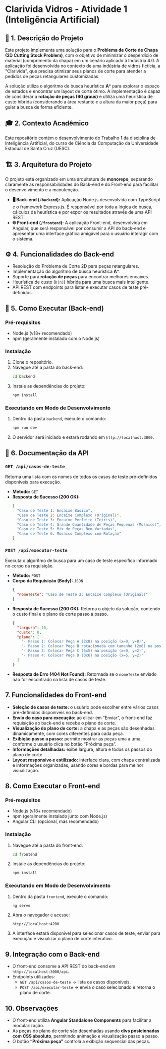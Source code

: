 # Clarivida Vidros - Atividade 1 (Inteligência Artificial)

## 📄 1. Descrição do Projeto

Este projeto implementa uma solução para o **Problema de Corte de Chapa (2D Cutting Stock Problem)**, com o objetivo de minimizar o desperdício de material (comprimento da chapa) em um cenário aplicado à Indústria 4.0. A aplicação foi desenvolvida no contexto de uma indústria de vidros fictícia, a "Clarivida", que precisa otimizar seus planos de corte para atender a pedidos de peças retangulares customizadas.

A solução utiliza o algoritmo de busca heurística **A*** para explorar o espaço de estados e encontrar um layout de corte ótimo. A implementação é capaz de considerar a **rotação de peças (90 graus)** e utiliza uma heurística de custo híbrida (considerando a área restante e a altura da maior peça) para guiar a busca de forma eficiente.

## 🎓 2. Contexto Acadêmico

Este repositório contém o desenvolvimento do Trabalho 1 da disciplina de Inteligência Artificial, do curso de Ciência da Computação da Universidade Estadual de Santa Cruz (UESC).

## 🏗️ 3. Arquitetura do Projeto

O projeto está organizado em uma arquitetura de **monorepo**, separando claramente as responsabilidades do Back-end e do Front-end para facilitar o desenvolvimento e a manutenção.

* **🖥️ Back-end (`/backend`):** Aplicação Node.js desenvolvida com TypeScript e o framework Express.js. É responsável por toda a lógica de busca, cálculos de heurística e por expor os resultados através de uma API REST.
* **🌐 Front-end (`/frontend`):** A aplicação Front-end, desenvolvida em Angular, que será responsável por consumir a API do back-end e apresentar uma interface gráfica amigável para o usuário interagir com o sistema.


## ⚙️ 4. Funcionalidades do Back-end

-   Resolução do Problema de Corte 2D para peças retangulares.
-   Implementação do algoritmo de busca heurística **A***.
-   Suporte para **rotação de peças** para encontrar melhores encaixes.
-   Heurística de custo (`h(n)`) híbrida para uma busca mais inteligente.
-   API REST com endpoints para listar e executar casos de teste pré-definidos.

## 🚀 5. Como Executar (Back-end)

### Pré-requisitos

* Node.js (v18+ recomendado)
* npm (geralmente instalado com o Node.js)

### Instalação

1.  Clone o repositório.
2.  Navegue até a pasta do back-end:
    ```bash
    cd backend
    ```
3.  Instale as dependências do projeto:
    ```bash
    npm install
    ```

### Executando em Modo de Desenvolvimento

1.  Dentro da pasta `backend`, execute o comando:
    ```bash
    npm run dev
    ```
2.  O servidor será iniciado e estará rodando em `http://localhost:3000`.

## 🔌 6. Documentação da API

### `GET /api/casos-de-teste`

Retorna uma lista com os nomes de todos os casos de teste pré-definidos disponíveis para execução.

* **Método:** `GET`
* **Resposta de Sucesso (200 OK):**
    ```json
    [
      "Caso de Teste 1: Encaixe Básico",
      "Caso de Teste 2: Encaixe Complexo (Original)",
      "Caso de Teste 3: Encaixe Perfeito (Tetris)",
      "Caso de Teste 4: Grande Quantidade de Peças Pequenas (Mosaico)",
	  "Caso de Teste 5: Mix de Peças Bem Variadas",
	  "Caso de Teste 6: Mosaico Complexo com Rotação"
    ]
    ```

### `POST /api/executar-teste`

Executa o algoritmo de busca para um caso de teste específico informado no corpo da requisição.

* **Método:** `POST`
* **Corpo da Requisição (Body):** `JSON`
    ```json
    {
      "nomeTeste": "Caso de Teste 2: Encaixe Complexo (Original)"
    }
    ```
* **Resposta de Sucesso (200 OK):** Retorna o objeto da solução, contendo o custo final e o plano de corte passo a passo.
    ```json
    {
      "largura": 10,
      "custo": 8,
      "plano": [
        "- Passo 1: Colocar Peça A (2x8) na posição (x=0, y=0)",
        "- Passo 2: Colocar Peça B rotacionada com tamanho (2x8) na posição (x=8, y=0)",
        "- Passo 3: Colocar Peça C (5x5) na posição (x=0, y=2)",
        "- Passo 4: Colocar Peça D (3x6) na posição (x=5, y=2)"
      ]
    }
    ```
* **Resposta de Erro (404 Not Found):** Retornada se o `nomeTeste` enviado não for encontrado na lista de casos de teste.


## 7. Funcionalidades do Front-end

- **Seleção de casos de teste:** o usuário pode escolher entre vários casos pré-definidos disponíveis no back-end.
- **Envio do caso para execução:** ao clicar em “Enviar”, o front-end faz requisição ao back-end e recebe o plano de corte.
- **Visualização do plano de corte:** a chapa e as peças são desenhadas dinamicamente, com cores diferentes para cada peça.
- **Exibição passo a passo:** permite mostrar as peças uma a uma, conforme o usuário clica no botão “Próxima peça”.
- **Informações detalhadas:** exibe largura, altura e todos os passos do plano de corte.
- **Layout responsivo e estilizado:** interface clara, com chapa centralizada e informações organizadas, usando cores e bordas para melhor visualização.

## 8. Como Executar o Front-end

### Pré-requisitos
- Node.js (v18+ recomendado)
- npm (geralmente instalado junto com Node.js)
- Angular CLI (opcional, mas recomendado)

### Instalação
1. Navegue até a pasta do front-end:
    ```bash
    cd frontend
    ```
2. Instale as dependências do projeto:
    ```bash
    npm install
    ```

### Executando em Modo de Desenvolvimento
1. Dentro da pasta `frontend`, execute o comando:
    ```bash
    ng serve
    ```
2. Abra o navegador e acesse:
    ```
    http://localhost:4200
    ```
3. A interface estará disponível para selecionar casos de teste, enviar para execução e visualizar o plano de corte interativo.

## 9. Integração com o Back-end
- O front-end consome a API REST do back-end em `http://localhost:3000/api`.
- Endpoints utilizados:
  - `GET /api/casos-de-teste` → lista os casos disponíveis.
  - `POST /api/executar-teste` → envia o caso selecionado e retorna o plano de corte.

## 10. Observações
- O front-end utiliza **Angular Standalone Components** para facilitar a modularização.
- As peças do plano de corte são desenhadas usando **divs posicionadas com CSS absoluto**, permitindo animação e visualização passo a passo.
- O botão **“Próxima peça”** controla a exibição sequencial das peças.
